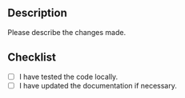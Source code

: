 ## Description
Please describe the changes made.

## Checklist
- [ ] I have tested the code locally.
- [ ] I have updated the documentation if necessary.
